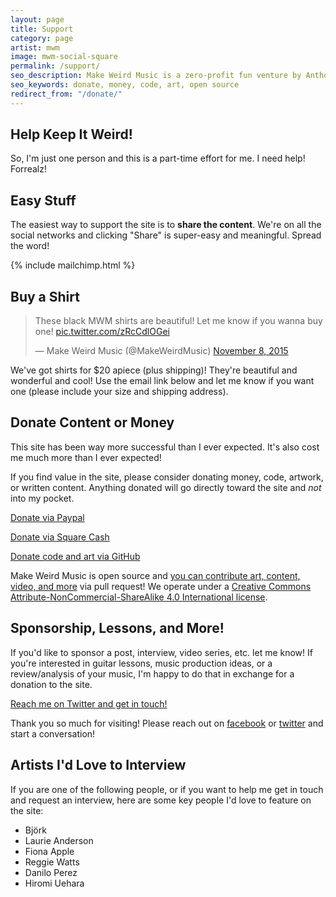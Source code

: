 ```yaml
---
layout: page
title: Support
category: page
artist: mwm
image: mwm-social-square
permalink: /support/
seo_description: Make Weird Music is a zero-profit fun venture by Anthony Garone. It's open source and you can contribute!
seo_keywords: donate, money, code, art, open source
redirect_from: "/donate/"
---
```

## Help Keep It Weird!

So, I'm just one person and this is a part-time effort for me. I need help! Forrealz!

## Easy Stuff

The easiest way to support the site is to **share the content**. We're on all the social networks and clicking "Share" is super-easy and meaningful. Spread the word!

{% include mailchimp.html %}

## Buy a Shirt

<blockquote class="twitter-tweet" lang="en"><p lang="en" dir="ltr">These black MWM shirts are beautiful! Let me know if you wanna buy one! <a href="https://t.co/zRcCdlOGei">pic.twitter.com/zRcCdlOGei</a></p>&mdash; Make Weird Music (@MakeWeirdMusic) <a href="https://twitter.com/MakeWeirdMusic/status/663422572953001984">November 8, 2015</a></blockquote>
<script async src="//platform.twitter.com/widgets.js" charset="utf-8"></script>

We've got shirts for $20 apiece (plus shipping)! They're beautiful and wonderful and cool! Use the email link below and let me know if you want one (please include your size and shipping address).

## Donate Content or Money

This site has been way more successful than I ever expected. It's also cost me much more than I ever expected!

If you find value in the site, please consider donating money, code, artwork, or written content. Anything donated will go directly toward the site and *not* into my pocket.

<a href="http://paypal.me/MakeWeirdMusic" class="donation-icon"><i class="fa fa-paypal"></i> Donate via Paypal</a>

<a class="donation-icon" href="http://cash.me/$MakeWeirdMusic"><i class="fa fa-square"></i> Donate via Square Cash</a>

<a class="donation-icon" href="http://github.com/MakeWeirdMusic"><i class="fa fa-github-square"></i> Donate code and art via GitHub</a>

Make Weird Music is open source and <a href="{{ site.data.artists.mwm.github }}">you can contribute art, content, video, and more</a> via pull request! We operate under a [Creative Commons Attribute-NonCommercial-ShareAlike 4.0 International license](http://creativecommons.org/licenses/by-nc-sa/4.0/).

## Sponsorship, Lessons, and More!

If you'd like to sponsor a post, interview, video series, etc. let me know! If you're interested in guitar lessons, music production ideas, or a review/analysis of your music, I'm happy to do that in exchange for a donation to the site.

<script type="text/javascript" language="javascript">
<!--
// Email obfuscator script 2.1 by Tim Williams, University of Arizona
// Random encryption key feature by Andrew Moulden, Site Engineering Ltd
// This code is freeware provided these four comment lines remain intact
// A wizard to generate this code is at http://www.jottings.com/obfuscator/
{ coded = "DR8ZXRM@nDYuFu3LlnyT3g.gXn"
  key = "dahAwYrvE7x4MQV2o0WTtIugiRlDZSFfL96mNK5OqkXzCG8pyj3BJU1sHbecPn"
  shift=coded.length
  link=""
  for (i=0; i<coded.length; i++) {
    if (key.indexOf(coded.charAt(i))==-1) {
      ltr = coded.charAt(i)
      link += (ltr)
    }
    else {     
      ltr = (key.indexOf(coded.charAt(i))-shift+key.length) % key.length
      link += (key.charAt(ltr))
    }
  }
document.write("<a class='donation-icon' href='mailto:"+link+"'><i class='fa fa-envelope'></i> Contact me about sponsorship, lessons, etc.</a>")
}
//-->
</script><noscript><a href="{{ site.data.artists.mwm.twitter }}" class="donation-icon"><i class="fa fa-envelope"></i> Reach me on Twitter and get in touch!</a></noscript>


Thank you so much for visiting! Please reach out on [facebook](http://facebook.com/MakeWeirdMusic) or [twitter](http://twitter.com/MakeWeirdMusic) and start a conversation!

## Artists I'd Love to Interview

If you are one of the following people, or if you want to help me get in touch and request an interview, here are some key people I'd love to feature on the site:

- Björk
- Laurie Anderson
- Fiona Apple
- Reggie Watts
- Danilo Perez
- Hiromi Uehara

